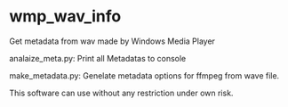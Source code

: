 # wmp_wav_info
Get metadata from wav made by Windows Media Player



analaize_meta.py: Print all Metadatas to console

make_metadata.py: Genelate metadata options for ffmpeg from wave file. 



This software can use without any restriction under own risk.
